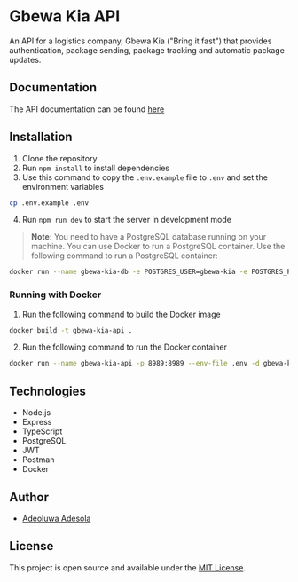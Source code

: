# Gbewa Kia API

An API for a logistics company, Gbewa Kia ("Bring it fast") that provides authentication, package sending, package tracking and automatic package updates.

## Documentation

The API documentation can be found [here](https://documenter.getpostman.com/view/19461169/2sA3JRYK8c)

## Installation

1. Clone the repository
2. Run `npm install` to install dependencies
3. Use this command to copy the `.env.example` file to `.env` and set the environment variables
```bash
cp .env.example .env
```
4. Run `npm run dev` to start the server in development mode

> **Note:** You need to have a PostgreSQL database running on your machine. You can use Docker to run a PostgreSQL container. Use the following command to run a PostgreSQL container:
```bash
docker run --name gbewa-kia-db -e POSTGRES_USER=gbewa-kia -e POSTGRES_PASSWORD=gbewa-kia -e POSTGRES_DB=gbewa-kia -p 5432:5432 -d postgres
```

### Running with Docker

1. Run the following command to build the Docker image
```bash
docker build -t gbewa-kia-api .
```

2. Run the following command to run the Docker container
```bash
docker run --name gbewa-kia-api -p 8989:8989 --env-file .env -d gbewa-kia-api
```

## Technologies

- Node.js
- Express
- TypeScript
- PostgreSQL
- JWT
- Postman
- Docker

## Author

- [Adeoluwa Adesola](https://www.linkedin.com/in/adeoluwa-adesola-dev/)

## License

This project is open source and available under the [MIT License](LICENSE).
